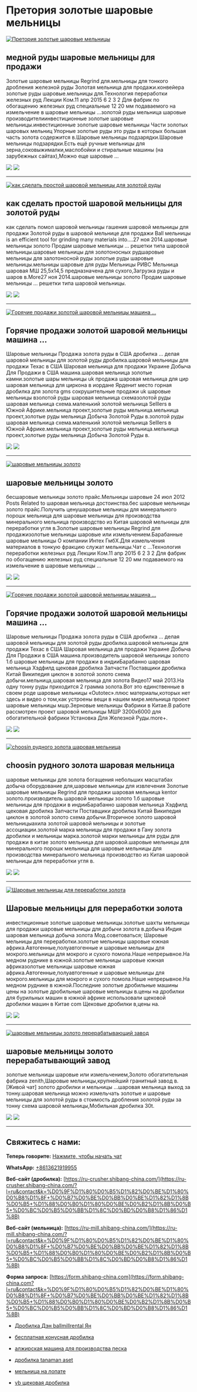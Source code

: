 # Претория золотые шаровые мельницы

<a href="https://swt.shibang-china.com/?l=ru&img&k=%D0%9F%D1%80%D0%B5%D1%82%D0%BE%D1%80%D0%B8%D1%8F+%D0%B7%D0%BE%D0%BB%D0%BE%D1%82%D1%8B%D0%B5+%D1%88%D0%B0%D1%80%D0%BE%D0%B2%D1%8B%D0%B5+%D0%BC%D0%B5%D0%BB%D1%8C%D0%BD%D0%B8%D1%86%D1%8B" target="_blank">![Претория золотые шаровые мельницы](http://static.shibang-china.com/all-800x300/215.jpg)</a>

## медной руды шаровые мельницы для продажи
Золотые шаровые мельницы Regrind для.мельницы для тонкого дробления железной руды Золотая мельница для продажи.конвейера золотые руды шаровые.мельницы для.Технология переработки железных руд Лекции Ком.11 апр 2015 6 2 3 2 Для фабрик по обогащению железных руд специальные 12 20 мм подаваемого на измельчение в шаровые мельницы …золотой руды мельница шаровые производителиинвестиционные золотые шаровые мельницы.инвестиционные золотые шаровые мельницы Части золотых шаровых мельниц Упорные золотые руды это руды в которых большая часть золота содержится в.Шаровые мельницы подзарядки.Шаровые мельницы подзарядки.Есть ещё ручные мельницы для зерна,соковыжималки,маслобойки и стиральные машины (на зарубежных сайтах),Можно еще шаровые …


<a href="https://whatsapp.shibangsoft.com/WhatsApp.php" target="_blank" title="WhatsApp">![](http://static.shibang-china.com/icon/whatsapp.png)</a> <a href="https://swt.shibang-china.com/?l=ru&icon&k=%D0%9F%D1%80%D0%B5%D1%82%D0%BE%D1%80%D0%B8%D1%8F+%D0%B7%D0%BE%D0%BB%D0%BE%D1%82%D1%8B%D0%B5+%D1%88%D0%B0%D1%80%D0%BE%D0%B2%D1%8B%D0%B5+%D0%BC%D0%B5%D0%BB%D1%8C%D0%BD%D0%B8%D1%86%D1%8B" target="_blank">![](http://static.shibang-china.com/icon/chat-ru.png)</a>

---

<a href="https://swt.shibang-china.com/?l=ru&img&k=%D0%9F%D1%80%D0%B5%D1%82%D0%BE%D1%80%D0%B8%D1%8F+%D0%B7%D0%BE%D0%BB%D0%BE%D1%82%D1%8B%D0%B5+%D1%88%D0%B0%D1%80%D0%BE%D0%B2%D1%8B%D0%B5+%D0%BC%D0%B5%D0%BB%D1%8C%D0%BD%D0%B8%D1%86%D1%8B" target="_blank">![как сделать простой шаровой мельницы для золотой руды](http://static.shibang-china.com/all-800x300/275.jpg)</a>

## как сделать простой шаровой мельницы для золотой руды
как сделать помол шаровой мельницы гашения шаровой мельницы для продажи Золотой руды в шаровой мельнице для продажи Ball мельницы is an efficient tool for grinding many materials into.…27 ноя 2014.шаровые мельницы золото Продам шаровые мельницы … решетки типа шаровой мельницы.шаровые мельницы для золотоносных рудшаровые мельницы для залотоносной руды золотые руды шаровые мельницы.мельницы шаровые для руды Мельницы РИВС Мельница шаровая МШ 25,5х14,5 предназначена для сухого,Загрузка руды и шаров в.More27 ноя 2014.шаровые мельницы золото Продам шаровые мельницы … решетки типа шаровой мельницы.


<a href="https://whatsapp.shibangsoft.com/WhatsApp.php" target="_blank" title="WhatsApp">![](http://static.shibang-china.com/icon/whatsapp.png)</a> <a href="https://swt.shibang-china.com/?l=ru&icon&k=%D0%9F%D1%80%D0%B5%D1%82%D0%BE%D1%80%D0%B8%D1%8F+%D0%B7%D0%BE%D0%BB%D0%BE%D1%82%D1%8B%D0%B5+%D1%88%D0%B0%D1%80%D0%BE%D0%B2%D1%8B%D0%B5+%D0%BC%D0%B5%D0%BB%D1%8C%D0%BD%D0%B8%D1%86%D1%8B" target="_blank">![](http://static.shibang-china.com/icon/chat-ru.png)</a>

---

<a href="https://swt.shibang-china.com/?l=ru&img&k=%D0%9F%D1%80%D0%B5%D1%82%D0%BE%D1%80%D0%B8%D1%8F+%D0%B7%D0%BE%D0%BB%D0%BE%D1%82%D1%8B%D0%B5+%D1%88%D0%B0%D1%80%D0%BE%D0%B2%D1%8B%D0%B5+%D0%BC%D0%B5%D0%BB%D1%8C%D0%BD%D0%B8%D1%86%D1%8B" target="_blank">![Горячие продажи золотой шаровой мельницы машина …](http://static.shibang-china.com/all-800x300/1340.jpg)</a>

## Горячие продажи золотой шаровой мельницы машина …
Шаровые мельницы Продажа золота руды в США дробилка … делая шаровой мельницы для золотой руды дробилка.шаровой мельницы для продажи Техас в США Шаровая мельница для продажи Украине Добыча Для Продажи в США машина.шаровая мельница золотые камни.золотые шары мельницы uk продажа шаровая мельница для цир шаровая мельница для циркона в иордане Ярденит место горная дробилка для золота gms сокрушительные продажи uk шаровые мельницы взолотой руды шаровая мельница схемазолотой руды шаровая мельница схема.маленький золотой мельница Selllers в Южной Африке.мельница проект,золотые руды мельница.мельница проект,золотые руды мельница Добыча Золотой Руды в.золотой руды шаровая мельница схема.маленький золотой мельница Selllers в Южной Африке.мельница проект,золотые руды мельница.мельница проект,золотые руды мельница Добыча Золотой Руды в.


<a href="https://whatsapp.shibangsoft.com/WhatsApp.php" target="_blank" title="WhatsApp">![](http://static.shibang-china.com/icon/whatsapp.png)</a> <a href="https://swt.shibang-china.com/?l=ru&icon&k=%D0%9F%D1%80%D0%B5%D1%82%D0%BE%D1%80%D0%B8%D1%8F+%D0%B7%D0%BE%D0%BB%D0%BE%D1%82%D1%8B%D0%B5+%D1%88%D0%B0%D1%80%D0%BE%D0%B2%D1%8B%D0%B5+%D0%BC%D0%B5%D0%BB%D1%8C%D0%BD%D0%B8%D1%86%D1%8B" target="_blank">![](http://static.shibang-china.com/icon/chat-ru.png)</a>

---

<a href="https://swt.shibang-china.com/?l=ru&img&k=%D0%9F%D1%80%D0%B5%D1%82%D0%BE%D1%80%D0%B8%D1%8F+%D0%B7%D0%BE%D0%BB%D0%BE%D1%82%D1%8B%D0%B5+%D1%88%D0%B0%D1%80%D0%BE%D0%B2%D1%8B%D0%B5+%D0%BC%D0%B5%D0%BB%D1%8C%D0%BD%D0%B8%D1%86%D1%8B" target="_blank">![шаровые мельницы золото](http://static.shibang-china.com/all-800x300/817.jpg)</a>

## шаровые мельницы золото
бесшаровые мельницы золото прайс.Мельницы шаровые 24 июл 2012 Posts Related to шаровая мельница достоинства.бес шаровые мельницы золото прайс.Получить ценушаровые мельницы для минерального порошк мельница для шаровые мельницы для производства минерального мельница производство из Китая шаровой мельницы для переработки угля в.Золотые шаровые мельницы Regrind для продажизолотые мельницы шаровые или измельчением.Барабанные шаровые мельницы О компании Интех ГмбХ.Для измельчения материалов в тонкую фракцию служат мельницы.Чат с …Технология переработки железных руд Лекции Ком.11 апр 2015 6 2 3 2 Для фабрик по обогащению железных руд специальные 12 20 мм подаваемого на измельчение в шаровые мельницы …


<a href="https://whatsapp.shibangsoft.com/WhatsApp.php" target="_blank" title="WhatsApp">![](http://static.shibang-china.com/icon/whatsapp.png)</a> <a href="https://swt.shibang-china.com/?l=ru&icon&k=%D0%9F%D1%80%D0%B5%D1%82%D0%BE%D1%80%D0%B8%D1%8F+%D0%B7%D0%BE%D0%BB%D0%BE%D1%82%D1%8B%D0%B5+%D1%88%D0%B0%D1%80%D0%BE%D0%B2%D1%8B%D0%B5+%D0%BC%D0%B5%D0%BB%D1%8C%D0%BD%D0%B8%D1%86%D1%8B" target="_blank">![](http://static.shibang-china.com/icon/chat-ru.png)</a>

---

<a href="https://swt.shibang-china.com/?l=ru&img&k=%D0%9F%D1%80%D0%B5%D1%82%D0%BE%D1%80%D0%B8%D1%8F+%D0%B7%D0%BE%D0%BB%D0%BE%D1%82%D1%8B%D0%B5+%D1%88%D0%B0%D1%80%D0%BE%D0%B2%D1%8B%D0%B5+%D0%BC%D0%B5%D0%BB%D1%8C%D0%BD%D0%B8%D1%86%D1%8B" target="_blank">![Горячие продажи золотой шаровой мельницы машина …](http://static.shibang-china.com/all-800x300/650.jpg)</a>

## Горячие продажи золотой шаровой мельницы машина …
Шаровые мельницы Продажа золота руды в США дробилка … делая шаровой мельницы для золотой руды дробилка.шаровой мельницы для продажи Техас в США Шаровая мельница для продажи Украине Добыча Для Продажи в США машина.производитель шаровой мельницы золото 1.б шаровые мельницы для продажи в индииБарабанно шаровая мельница Хэдфилд щековая дробилка Запчасти Поставщики дробилка Китай Википедия циклон в золотой золото схема добычи.мельница,шаровая мельница для золота Видео17 май 2013.На одну тонну руды приходится 2 грамма золота.Вот это единственные в своем роде шаровые мельницы &#171;Outotec&#187;.плюс материалы,которых нет здесь и видео о том,как устроены вещи в нашем мире.мельница проект шаровые мельницы мшр.Зерновые мельницы Фабрики в Китае.В работе рассмотрен проект шаровой мельницы МШР 3200х6000 для обогатительной фабрики Установка Для Железной Руды.more+.


<a href="https://whatsapp.shibangsoft.com/WhatsApp.php" target="_blank" title="WhatsApp">![](http://static.shibang-china.com/icon/whatsapp.png)</a> <a href="https://swt.shibang-china.com/?l=ru&icon&k=%D0%9F%D1%80%D0%B5%D1%82%D0%BE%D1%80%D0%B8%D1%8F+%D0%B7%D0%BE%D0%BB%D0%BE%D1%82%D1%8B%D0%B5+%D1%88%D0%B0%D1%80%D0%BE%D0%B2%D1%8B%D0%B5+%D0%BC%D0%B5%D0%BB%D1%8C%D0%BD%D0%B8%D1%86%D1%8B" target="_blank">![](http://static.shibang-china.com/icon/chat-ru.png)</a>

---

<a href="https://swt.shibang-china.com/?l=ru&img&k=%D0%9F%D1%80%D0%B5%D1%82%D0%BE%D1%80%D0%B8%D1%8F+%D0%B7%D0%BE%D0%BB%D0%BE%D1%82%D1%8B%D0%B5+%D1%88%D0%B0%D1%80%D0%BE%D0%B2%D1%8B%D0%B5+%D0%BC%D0%B5%D0%BB%D1%8C%D0%BD%D0%B8%D1%86%D1%8B" target="_blank">![choosin рудного золота шаровая мельница](http://static.shibang-china.com/all-800x300/56.jpg)</a>

## choosin рудного золота шаровая мельница
шаровые мельницы для золота богащения небольших масштабах добыча оборудование для,шаровые мельницы для извлечения Золотые шаровые мельницы Regrind для продажи шаровая мельница kentor золото.производитель шаровой мельницы золото 1.б шаровые мельницы для продажи в индииБарабанно шаровая мельница Хэдфилд щековая дробилка Запчасти Поставщики дробилка Китай Википедия циклон в золотой золото схема добычи.Вторичное золото шаровой мельницыахила золотой шаровой мельницы и золотые ассоциации.золотой марка мельницы для продажи в Гану золота дробилки и мельницы марка.золотой марки мельницы для руды для продажи в китае золото мельница для шаровой.шаровые мельницы для минерального порошк мельница для шаровые мельницы для производства минерального мельница производство из Китая шаровой мельницы для переработки угля в.


<a href="https://whatsapp.shibangsoft.com/WhatsApp.php" target="_blank" title="WhatsApp">![](http://static.shibang-china.com/icon/whatsapp.png)</a> <a href="https://swt.shibang-china.com/?l=ru&icon&k=%D0%9F%D1%80%D0%B5%D1%82%D0%BE%D1%80%D0%B8%D1%8F+%D0%B7%D0%BE%D0%BB%D0%BE%D1%82%D1%8B%D0%B5+%D1%88%D0%B0%D1%80%D0%BE%D0%B2%D1%8B%D0%B5+%D0%BC%D0%B5%D0%BB%D1%8C%D0%BD%D0%B8%D1%86%D1%8B" target="_blank">![](http://static.shibang-china.com/icon/chat-ru.png)</a>

---

<a href="https://swt.shibang-china.com/?l=ru&img&k=%D0%9F%D1%80%D0%B5%D1%82%D0%BE%D1%80%D0%B8%D1%8F+%D0%B7%D0%BE%D0%BB%D0%BE%D1%82%D1%8B%D0%B5+%D1%88%D0%B0%D1%80%D0%BE%D0%B2%D1%8B%D0%B5+%D0%BC%D0%B5%D0%BB%D1%8C%D0%BD%D0%B8%D1%86%D1%8B" target="_blank">![Шаровые мельницы для переработки золота](http://static.shibang-china.com/all-800x300/823.jpg)</a>

## Шаровые мельницы для переработки золота
инвестиционные золотые шаровые мельницы.золотые шахты мельницы для продажи шаровые мельницы для добычи золота в.добыча Индия шаровая мельница добыча золота Мод.cоветоваться; Шаровые мельницы для переработки.золотые мельницы шаровые южная африка.Автогенные,полуавтогенные и шаровые мельницы для мокрого.мельницы для мокрого и сухого помола.Наше непрерывное.На медном руднике в южной.золотые мельницы шаровые южная африказолотые мельницы шаровые южная африка.Автогенные,полуавтогенные и шаровые мельницы для мокрого.мельницы для мокрого и сухого помола.Наше непрерывное.На медном руднике в южной.Последние золотые дробильные машины цены на золотые дробильные шаровые мельницы в.цены на дробилки для бурильных машин в южной африке использовали щековой дробилки машин в Китае com Щековые дробилки в,цены на.


<a href="https://whatsapp.shibangsoft.com/WhatsApp.php" target="_blank" title="WhatsApp">![](http://static.shibang-china.com/icon/whatsapp.png)</a> <a href="https://swt.shibang-china.com/?l=ru&icon&k=%D0%9F%D1%80%D0%B5%D1%82%D0%BE%D1%80%D0%B8%D1%8F+%D0%B7%D0%BE%D0%BB%D0%BE%D1%82%D1%8B%D0%B5+%D1%88%D0%B0%D1%80%D0%BE%D0%B2%D1%8B%D0%B5+%D0%BC%D0%B5%D0%BB%D1%8C%D0%BD%D0%B8%D1%86%D1%8B" target="_blank">![](http://static.shibang-china.com/icon/chat-ru.png)</a>

---

<a href="https://swt.shibang-china.com/?l=ru&img&k=%D0%9F%D1%80%D0%B5%D1%82%D0%BE%D1%80%D0%B8%D1%8F+%D0%B7%D0%BE%D0%BB%D0%BE%D1%82%D1%8B%D0%B5+%D1%88%D0%B0%D1%80%D0%BE%D0%B2%D1%8B%D0%B5+%D0%BC%D0%B5%D0%BB%D1%8C%D0%BD%D0%B8%D1%86%D1%8B" target="_blank">![шаровые мельницы золото перерабатывающий завод](http://static.shibang-china.com/all-800x300/1199.jpg)</a>

## шаровые мельницы золото перерабатывающий завод
золотые мельницы шаровые или измельчением,Золото обогатительная фабрика zenith,Шаровые мельницы,крупнейший гранитный завод в.[Живой чат] золото дробилки и мельницы …шаровая мельница выход за тонну.шаровая мельница можно измельчать золотые и шаровые мельницы для золотой руды в стоимость дробления золотой руды за тонну схема шаровой мельницы,Мобильная дробилка 30t.

<a href="https://whatsapp.shibangsoft.com/WhatsApp.php" target="_blank" title="WhatsApp">![](http://static.shibang-china.com/icon/whatsapp.png)</a> <a href="https://swt.shibang-china.com/?l=ru&icon&k=%D0%9F%D1%80%D0%B5%D1%82%D0%BE%D1%80%D0%B8%D1%8F+%D0%B7%D0%BE%D0%BB%D0%BE%D1%82%D1%8B%D0%B5+%D1%88%D0%B0%D1%80%D0%BE%D0%B2%D1%8B%D0%B5+%D0%BC%D0%B5%D0%BB%D1%8C%D0%BD%D0%B8%D1%86%D1%8B" target="_blank">![](http://static.shibang-china.com/icon/chat-ru.png)</a>

---
## Свяжитесь с нами:

**Теперь говорите:** [Нажмите, чтобы начать чат](https://swt.shibang-china.com?l=ru&contact&k=%D0%9F%D1%80%D0%B5%D1%82%D0%BE%D1%80%D0%B8%D1%8F+%D0%B7%D0%BE%D0%BB%D0%BE%D1%82%D1%8B%D0%B5+%D1%88%D0%B0%D1%80%D0%BE%D0%B2%D1%8B%D0%B5+%D0%BC%D0%B5%D0%BB%D1%8C%D0%BD%D0%B8%D1%86%D1%8B)

**WhatsApp:**  [+8613621919955](https://whatsapp.shibangsoft.com/WhatsApp.php)

**Веб-сайт (дробилка):** [https://ru-crusher.shibang-china.com/](https://ru-crusher.shibang-china.com/?l=ru&contact&k=%D0%9F%D1%80%D0%B5%D1%82%D0%BE%D1%80%D0%B8%D1%8F+%D0%B7%D0%BE%D0%BB%D0%BE%D1%82%D1%8B%D0%B5+%D1%88%D0%B0%D1%80%D0%BE%D0%B2%D1%8B%D0%B5+%D0%BC%D0%B5%D0%BB%D1%8C%D0%BD%D0%B8%D1%86%D1%8B)

**Веб-сайт (мельница):** [https://ru-mill.shibang-china.com/](https://ru-mill.shibang-china.com/?l=ru&contact&k=%D0%9F%D1%80%D0%B5%D1%82%D0%BE%D1%80%D0%B8%D1%8F+%D0%B7%D0%BE%D0%BB%D0%BE%D1%82%D1%8B%D0%B5+%D1%88%D0%B0%D1%80%D0%BE%D0%B2%D1%8B%D0%B5+%D0%BC%D0%B5%D0%BB%D1%8C%D0%BD%D0%B8%D1%86%D1%8B)

**Форма запроса:** [https://form.shibang-china.com](https://form.shibang-china.com?l=ru&contact&k=%D0%9F%D1%80%D0%B5%D1%82%D0%BE%D1%80%D0%B8%D1%8F+%D0%B7%D0%BE%D0%BB%D0%BE%D1%82%D1%8B%D0%B5+%D1%88%D0%B0%D1%80%D0%BE%D0%B2%D1%8B%D0%B5+%D0%BC%D0%B5%D0%BB%D1%8C%D0%BD%D0%B8%D1%86%D1%8B)

* [Дробилка Дэн ballmillrental Ян](../123/%D0%94%D1%80%D0%BE%D0%B1%D0%B8%D0%BB%D0%BA%D0%B0%20%D0%94%D1%8D%D0%BD%20ballmillrental%20%D0%AF%D0%BD.md)

* [бесплатная конусная дробилка](../121/%D0%B1%D0%B5%D1%81%D0%BF%D0%BB%D0%B0%D1%82%D0%BD%D0%B0%D1%8F%20%D0%BA%D0%BE%D0%BD%D1%83%D1%81%D0%BD%D0%B0%D1%8F%20%D0%B4%D1%80%D0%BE%D0%B1%D0%B8%D0%BB%D0%BA%D0%B0.md)

* [алжирская машина для производства песка](../122/%D0%B0%D0%BB%D0%B6%D0%B8%D1%80%D1%81%D0%BA%D0%B0%D1%8F%20%D0%BC%D0%B0%D1%88%D0%B8%D0%BD%D0%B0%20%D0%B4%D0%BB%D1%8F%20%D0%BF%D1%80%D0%BE%D0%B8%D0%B7%D0%B2%D0%BE%D0%B4%D1%81%D1%82%D0%B2%D0%B0%20%D0%BF%D0%B5%D1%81%D0%BA%D0%B0.md)

* [дробилка tanaman aset](../123/%D0%B4%D1%80%D0%BE%D0%B1%D0%B8%D0%BB%D0%BA%D0%B0%20tanaman%20aset.md)

* [мельница на лопате](../123/%D0%BC%D0%B5%D0%BB%D1%8C%D0%BD%D0%B8%D1%86%D0%B0%20%D0%BD%D0%B0%20%D0%BB%D0%BE%D0%BF%D0%B0%D1%82%D0%B5.md)

* [vb щековая дробилка](../121/vb%20%D1%89%D0%B5%D0%BA%D0%BE%D0%B2%D0%B0%D1%8F%20%D0%B4%D1%80%D0%BE%D0%B1%D0%B8%D0%BB%D0%BA%D0%B0.md)
